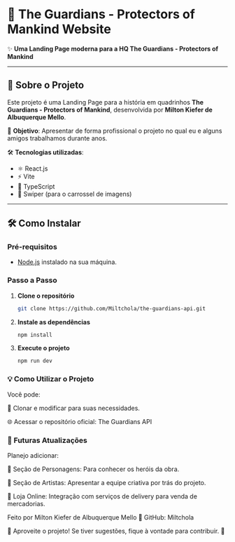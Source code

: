 # 🚀 The Guardians - Protectors of Mankind Website

✨ **Uma Landing Page moderna para a HQ The Guardians - Protectors of Mankind**  

---

## 📝 Sobre o Projeto

Este projeto é uma Landing Page para a história em quadrinhos **The Guardians - Protectors of Mankind**, desenvolvida por **Milton Kiefer de Albuquerque Mello**.  

🔹 **Objetivo**: Apresentar de forma profissional o projeto no qual eu e alguns amigos trabalhamos durante anos.  

🛠️ **Tecnologias utilizadas**:
- ⚛️ React.js  
- ⚡ Vite  
- 🦕 TypeScript  
- 🎠 Swiper (para o carrossel de imagens)  

---

## 🛠️ Como Instalar

### Pré-requisitos
- [Node.js](https://nodejs.org/pt) instalado na sua máquina.  

### Passo a Passo
1. **Clone o repositório**  
   ```bash
   git clone https://github.com/Miltchola/the-guardians-api.git

2. **Instale as dependências**  
   ```bash
   npm install

3. **Execute o projeto**  
   ```bash
   npm run dev

### 💡 Como Utilizar o Projeto
Você pode:

🔄 Clonar e modificar para suas necessidades.

🌐 Acessar o repositório oficial:
The Guardians API

### 🔮 Futuras Atualizações
Planejo adicionar:

🦸 Seção de Personagens: Para conhecer os heróis da obra.

🎨 Seção de Artistas: Apresentar a equipe criativa por trás do projeto.

🛒 Loja Online: Integração com serviços de delivery para venda de mercadorias.


Feito por Milton Kiefer de Albuquerque Mello
📌 GitHub: Miltchola

🌟 Aproveite o projeto! Se tiver sugestões, fique à vontade para contribuir. 🚀